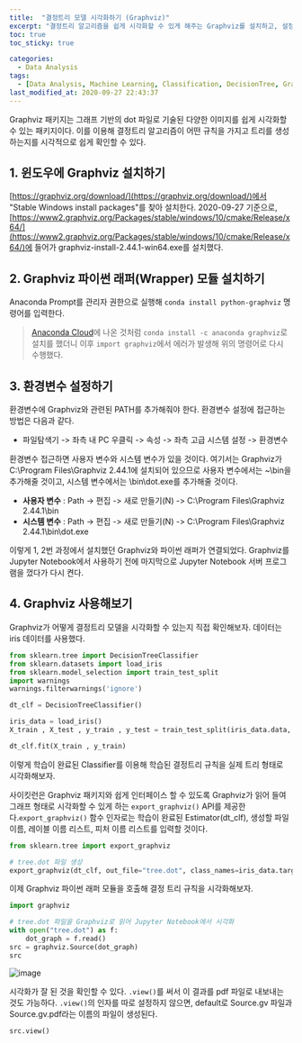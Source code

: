 ```yaml
---
title:  "결정트리 모델 시각화하기 (Graphviz)"
excerpt: "결정트리 알고리즘을 쉽게 시각화할 수 있게 해주는 Graphviz를 설치하고, 설정하고, 사용하는 방법에 대해 정리한 글입니다."
toc: true
toc_sticky: true

categories:
  - Data Analysis
tags:
  - [Data Analysis, Machine Learning, Classification, DecisionTree, Graphviz]
last_modified_at: 2020-09-27 22:43:37
---
```


Graphviz 패키지는 그래프 기반의 dot 파일로 기술된 다양한 이미지를 쉽게 시각화할 수 있는 패키지이다. 이를 이용해 결정트리 알고리즘이 어떤 규칙을 가지고 트리를 생성하는지를 시각적으로 쉽게 확인할 수 있다.  

## 1. 윈도우에 Graphviz 설치하기  

[https://graphviz.org/download/](https://graphviz.org/download/)에서 "Stable Windows install packages"를 찾아 설치한다. 2020-09-27 기준으로, [https://www2.graphviz.org/Packages/stable/windows/10/cmake/Release/x64/](https://www2.graphviz.org/Packages/stable/windows/10/cmake/Release/x64/)에 들어가 graphviz-install-2.44.1-win64.exe를 설치했다.  

## 2. Graphviz 파이썬 래퍼(Wrapper) 모듈 설치하기  

Anaconda Prompt를 관리자 권한으로 실행해 `conda install python-graphviz` 명령어를 입력한다.  

> [Anaconda Cloud](https://anaconda.org/anaconda/graphviz)에 나온 것처럼 `conda install -c anaconda graphviz`로 설치를 했더니 이후 `import graphviz`에서 
에러가 발생해 위의 명령어로 다시 수행했다.  

## 3. 환경변수 설정하기  

환경변수에 Graphviz와 관련된 PATH를 추가해줘야 한다. 환경변수 설정에 접근하는 방법은 다음과 같다.  

- 파일탐색기 -> 좌측 내 PC 우클릭 -> 속성 -> 좌측 고급 시스템 설정 -> 환경변수  

환경변수 접근하면 사용자 변수와 시스템 변수가 있을 것이다. 여기서는 Graphviz가 C:\Program Files\Graphviz 2.44.1에 설치되어 있으므로 사용자 변수에서는 ~\bin을 추가해줄 것이고, 시스템 변수에서는 \bin\dot.exe를 추가해줄 것이다.  

- **사용자 변수** : Path -> 편집 -> 새로 만들기(N) -> C:\Program Files\Graphviz 2.44.1\bin
- **시스템 변수** : Path -> 편집 -> 새로 만들기(N) -> C:\Program Files\Graphviz 2.44.1\bin\dot.exe  

이렇게 1, 2번 과정에서 설치했던 Graphviz와 파이썬 래퍼가 연결되었다. Graphviz를 Jupyter Notebook에서 사용하기 전에 마지막으로 Jupyter Notebook 서버 프로그램을 껐다가 다시 켠다.  

## 4. Graphviz 사용해보기  

Graphviz가 어떻게 결정트리 모델을 시각화할 수 있는지 직접 확인해보자. 데이터는 iris 데이터를 사용했다.  

```py
from sklearn.tree import DecisionTreeClassifier
from sklearn.datasets import load_iris
from sklearn.model_selection import train_test_split
import warnings
warnings.filterwarnings('ignore')

dt_clf = DecisionTreeClassifier()

iris_data = load_iris()
X_train , X_test , y_train , y_test = train_test_split(iris_data.data, iris_data.target, test_size=0.2)

dt_clf.fit(X_train , y_train)
```  

이렇게 학습이 완료된 Classifier를 이용해 학습된 결정트리 규칙을 실제 트리 형태로 시각화해보자.  

사이킷런은 Graphviz 패키지와 쉽게 인터페이스 할 수 있도록 Graphviz가 읽어 들여 그래프 형태로 시각화할 수 있게 하는 `export_graphviz()` API를 제공한다.`export_graphviz()` 함수 인자로는 학습이 완료된 Estimator(dt_clf), 생성할 파일 이름, 레이블 이름 리스트, 피처 이름 리스트를 입력할 것이다.  

```py
from sklearn.tree import export_graphviz

# tree.dot 파일 생성
export_graphviz(dt_clf, out_file="tree.dot", class_names=iris_data.target_names, feature_names=iris_data.feature_names, impurity=True, filled=True)
```  

이제 Graphviz 파이썬 래퍼 모듈을 호출해 결정 트리 규칙을 시각화해보자.  

```py
import graphviz

# tree.dot 파일을 Graphviz로 읽어 Jupyter Notebook에서 시각화 
with open("tree.dot") as f:
    dot_graph = f.read()
src = graphviz.Source(dot_graph)
src
```  

![image](https://user-images.githubusercontent.com/58713684/94367779-b8235480-011b-11eb-8a27-a93545c50130.png)
  
시각화가 잘 된 것을 확인할 수 있다. `.view()`를 써서 이 결과를 pdf 파일로 내보내는 것도 가능하다. `.view()`의 인자를 따로 설정하지 않으면, default로 Source.gv 파일과 Source.gv.pdf라는 이름의 파일이 생성된다.

```py
src.view()
```  








